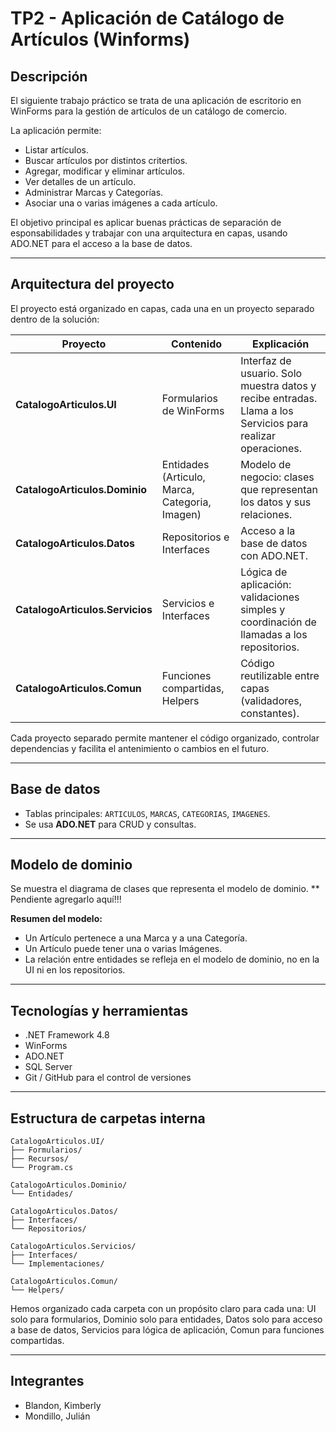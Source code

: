# TP2 - Aplicación de Catálogo de Artículos (Winforms)

## Descripción
El siguiente trabajo práctico se trata de una aplicación de escritorio en WinForms para la gestión de artículos de un catálogo de comercio.

La aplicación permite:
* Listar artículos.
* Buscar artículos por distintos critertios.
* Agregar, modificar y eliminar artículos.
* Ver detalles de un artículo.
* Administrar Marcas y Categorías.
* Asociar una o varias imágenes a cada artículo.

El objetivo principal es aplicar buenas prácticas de separación de esponsabilidades y trabajar con una arquitectura en capas, usando ADO.NET para el acceso a la base de datos.

---

## Arquitectura del proyecto
El proyecto está organizado en capas, cada una en un proyecto separado dentro de la solución:

| Proyecto | Contenido | Explicación |
|----------|-----------|------------|
| **CatalogoArticulos.UI** | Formularios de WinForms | Interfaz de usuario. Solo muestra datos y recibe entradas. Llama a los Servicios para realizar operaciones. |
| **CatalogoArticulos.Dominio** | Entidades (Articulo, Marca, Categoria, Imagen) | Modelo de negocio: clases que representan los datos y sus relaciones. |
| **CatalogoArticulos.Datos** | Repositorios e Interfaces | Acceso a la base de datos con ADO.NET. |
| **CatalogoArticulos.Servicios** | Servicios e Interfaces | Lógica de aplicación: validaciones simples y coordinación de llamadas a los repositorios. |
| **CatalogoArticulos.Comun** | Funciones compartidas, Helpers | Código reutilizable entre capas (validadores, constantes). |


Cada proyecto separado permite mantener el código organizado, controlar dependencias y facilita el antenimiento o cambios en el futuro.

---

## Base de datos
* Tablas principales: `ARTICULOS`, `MARCAS`, `CATEGORIAS`, `IMAGENES`.   
* Se usa **ADO.NET** para CRUD y consultas.

---

## Modelo de dominio
Se muestra el diagrama de clases que representa el modelo de dominio. ** Pendiente agregarlo aquí!!! 

**Resumen del modelo:**  
* Un Artículo pertenece a una Marca y a una Categoría.  
* Un Artículo puede tener una o varias Imágenes.  
* La relación entre entidades se refleja en el modelo de dominio, no en la UI ni en los repositorios.


---

## Tecnologías y herramientas
* .NET Framework 4.8
* WinForms
* ADO.NET
* SQL Server
* Git / GitHub para el control de versiones

---

## Estructura de carpetas interna
```
CatalogoArticulos.UI/
├── Formularios/
├── Recursos/
└── Program.cs

CatalogoArticulos.Dominio/
└── Entidades/

CatalogoArticulos.Datos/
├── Interfaces/
└── Repositorios/

CatalogoArticulos.Servicios/
├── Interfaces/
└── Implementaciones/

CatalogoArticulos.Comun/
└── Helpers/
```

Hemos organizado cada carpeta con un propósito claro para cada una: UI solo para formularios, Dominio solo para entidades, Datos solo para acceso a base de datos, Servicios para lógica de aplicación, Comun para funciones compartidas.


---

## Integrantes
- Blandon, Kimberly
- Mondillo, Julián